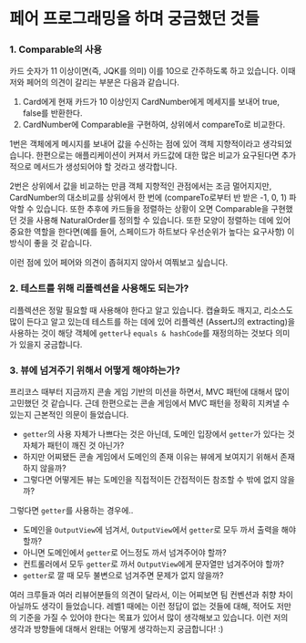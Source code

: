 # 페어 프로그래밍을 하며 궁금했던 것들

### 1. Comparable의 사용
카드 숫자가 11 이상이면(즉, JQK를 의미) 이를 10으로 간주하도록 하고 있습니다. 이때 저와 페어의 의견이 갈리는 부분은 다음과 같습니다.

1. Card에게 현재 카드가 10 이상인지 CardNumber에게 메세지를 보내어 true, false를 반환한다.
2. CardNumber에 Comparable을 구현하여, 상위에서 compareTo로 비교한다.
    
1번은 객체에게 메시지를 보내어 값을 수신하는 점에 있어 객체 지향적이라고 생각되었습니다. 
한편으로는 애플리케이션이 커져서 카드값에 대한 많은 비교가 요구된다면
추가적으로 메서드가 생성되어야 할 것라고 생각합니다.

2번은 상위에서 값을 비교하는 만큼 객체 지향적인 관점에서는 조금 멀어지지만, 
CardNumber의 대소비교를 상위에서 한 번에 (compareTo로부터 반 받은 -1, 0, 1) 파악할 수 있습니다.
또한 추후에 카드들을 정렬하는 상황이 오면 Comparable을 구현했던 것을 사용해 NaturalOrder를 정의할 수 있습니다. 
또한 모양이 정렬하는 데에 있어 중요한 역할을 한다면(예를 들어, 스페이드가 하트보다 우선순위가 높다는 요구사항) 이 방식이 좋을 것 같습니다.

이런 점에 있어 페어와 의견이 좁혀지지 않아서 여쭤보고 싶습니다.

### 2. 테스트를 위해 리플렉션을 사용해도 되는가?
리플렉션은 정말 필요할 때 사용해야 한다고 알고 있습니다. 캡슐화도 깨지고, 리소스도 많이 든다고 알고 있는데
테스트를 하는 데에 있어 리플렉션 (AssertJ의 extracting)을 사용하는 것이 해당 객체에 `getter`나 `equals & hashCode`를
재정의하는 것보다 의미가 있을지 궁금합니다.


### 3. 뷰에 넘겨주기 위해서 어떻게 해야하는가?
프리코스 때부터 지금까지 콘솔 게임 기반의 미션을 하면서, MVC 패턴에 대해서 많이 고민했던 것 같습니다.
근데 한편으로는 콘솔 게임에서 MVC 패턴을 정확히 지켜낼 수 있는지 근본적인 의문이 들었습니다.
- `getter`의 사용 자체가 나쁘다는 것은 아닌데, 도메인 입장에서 `getter`가 있다는 것 자체가 패턴이 깨진 것 아닌가?
- 하지만 어찌됐든 콘솔 게임에서 도메인의 존재 이유는 뷰에게 보여지기 위해서 존재하지 않을까?
- 그렇다면 어떻게든 뷰는 도메인을 직접적이든 간접적이든 참조할 수 밖에 없지 않을까?

그렇다면 `getter`를 사용하는 경우에..
- 도메인을 `OutputView`에 넘겨서, `OutputView`에서 `getter`로 모두 까서 출력을 해야 할까?
- 아니면 도메인에서 `getter`로 어느정도 까서 넘겨주어야 할까?
- 컨트롤러에서 모두 `getter`로 까서 `OutputView`에게 문자열만 넘겨주어야 할까?
- `getter`로 깔 때 모두 불변으로 넘겨주면 문제가 없지 않을까?

여러 크루들과 여러 리뷰어분들의 의견이 달라서, 이는 어찌보면 팀 컨벤션과 취향 차이 아닐까도 생각이 들었습니다.
레벨1 때에는 이런 정답이 없는 것들에 대해, 적어도 저만의 기준을 가질 수 있어야 한다는 목표가 있어서 많이 생각해보고 있습니다.
이런 저의 생각과 방향들에 대해서 완태는 어떻게 생각하는지 궁금합니다! :)


